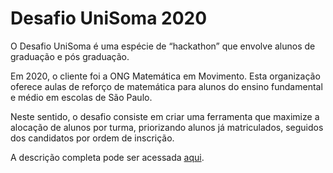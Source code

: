 # Desafio UniSoma 2020

O Desafio UniSoma é uma espécie de “hackathon” que envolve alunos de graduação e pós graduação. 

Em 2020, o cliente foi a ONG Matemática em Movimento.  Esta organização oferece aulas de reforço de matemática para alunos do ensino fundamental e médio em escolas de São Paulo.

Neste sentido, o desafio consiste em criar uma ferramenta que maximize a alocação de alunos por turma, priorizando alunos já matriculados, seguidos dos candidatos por ordem de inscrição.

A descrição completa pode ser acessada [aqui](https://www.unisoma.com.br/desafio/2020/08/31/descricao-completa-desafio-2020/).